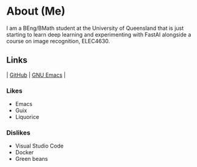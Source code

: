 # About (Me)

I am a BEng/BMath student at the University of Queensland that is just starting to learn deep learning and experimenting with FastAI alongside a course on image recognition, ELEC4630.

## Links
| [GitHub](https://github.com/Provessor) | [GNU Emacs](https://www.gnu.org/software/emacs/) |

### Likes
 - Emacs
 - Guix
 - Liquorice

### Dislikes
 - Visual Studio Code
 - Docker
 - Green beans

